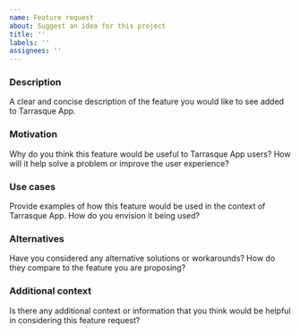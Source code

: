 ```yaml
---
name: Feature request
about: Suggest an idea for this project
title: ''
labels: ''
assignees: ''
---
```


### Description

A clear and concise description of the feature you would like to see added to Tarrasque App.

### Motivation

Why do you think this feature would be useful to Tarrasque App users? How will it help solve a problem or improve the user experience?

### Use cases

Provide examples of how this feature would be used in the context of Tarrasque App. How do you envision it being used?

### Alternatives

Have you considered any alternative solutions or workarounds? How do they compare to the feature you are proposing?

### Additional context

Is there any additional context or information that you think would be helpful in considering this feature request?
